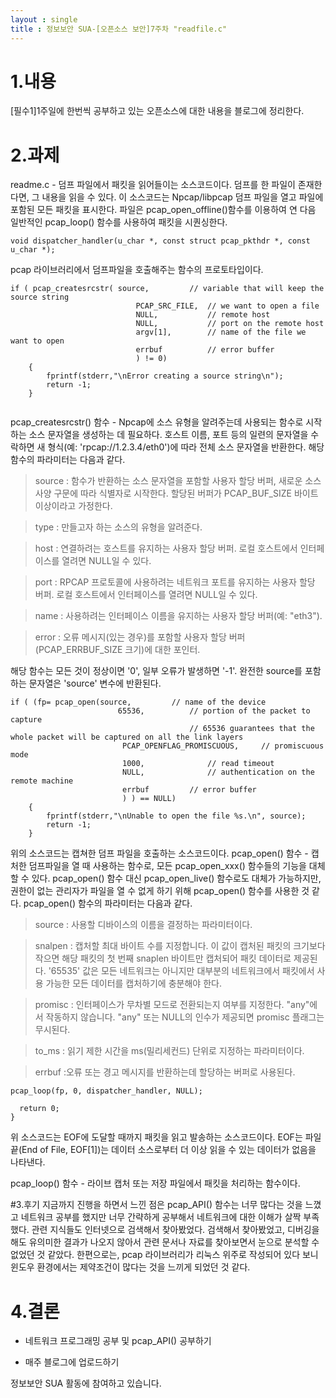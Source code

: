 ```yaml
---
layout : single
title : 정보보안 SUA-[오픈소스 보안]7주차 "readfile.c" 
---
```


# 1.내용

[필수1]1주일에 한번씩 공부하고 있는 오픈소스에 대한 내용을 블로그에 정리한다.


# 2.과제 

readme.c - 덤프 파일에서 패킷을 읽어들이는 소스코드이다. 덤프를 한 파일이 존재한다면, 그 내용을 읽을 수 있다. 이 소스코드는 Npcap/libpcap 덤프 파일을 열고 파일에 포함된 모든 패킷을 표시한다. 
파일은 pcap_open_offline()함수를 이용하여 연 다음 일반적인 pcap_loop() 함수를 사용하여 패킷을 시퀀싱한다.
```
void dispatcher_handler(u_char *, const struct pcap_pkthdr *, const u_char *);
```

pcap 라이브러리에서 덤프파일을 호출해주는 함수의 프로토타입이다.  

```
if ( pcap_createsrcstr(	source,			// variable that will keep the source string
							PCAP_SRC_FILE,	// we want to open a file
							NULL,			// remote host
							NULL,			// port on the remote host
							argv[1],		// name of the file we want to open
							errbuf			// error buffer
							) != 0)
	{
		fprintf(stderr,"\nError creating a source string\n");
		return -1;
	}
  
  ```
  
  pcap_createsrcstr() 함수 - Npcap에 소스 유형을 알려주는데 사용되는 함수로 시작하는 소스 문자열을 생성하는 데 필요하다. 
 호스트 이름, 포트 등의 일련의 문자열을 수락하면 새 형식(예: 'rpcap://1.2.3.4/eth0')에 따라 전체 소스 문자열을 반환한다. 
 해당 함수의 파라미터는 다음과 같다.
 
>source : 함수가 반환하는 소스 문자열을 포함할 사용자 할당 버퍼, 새로운 소스 사양 구문에 따라 식별자로 시작한다. 할당된 버퍼가 PCAP_BUF_SIZE 바이트 이상이라고 가정한다.
 
>type : 	만들고자 하는 소스의 유형을 알려준다. 

>host : 연결하려는 호스트를 유지하는 사용자 할당 버퍼. 로컬 호스트에서 인터페이스를 열려면 NULL일 수 있다.

>port : RPCAP 프로토콜에 사용하려는 네트워크 포트를 유지하는 사용자 할당 버퍼. 로컬 호스트에서 인터페이스를 열려면 NULL일 수 있다.

>name : 사용하려는 인터페이스 이름을 유지하는 사용자 할당 버퍼(예: "eth3"). 

>error : 오류 메시지(있는 경우)를 포함할 사용자 할당 버퍼(PCAP_ERRBUF_SIZE 크기)에 대한 포인터.

해당 함수는 모든 것이 정상이면 '0', 일부 오류가 발생하면 '-1'. 완전한 source를 포함하는 문자열은 'source' 변수에 반환된다.

```
if ( (fp= pcap_open(source,			// name of the device
						65536,			// portion of the packet to capture
										// 65536 guarantees that the whole packet will be captured on all the link layers
						 PCAP_OPENFLAG_PROMISCUOUS, 	// promiscuous mode
						 1000,				// read timeout
						 NULL,				// authentication on the remote machine
						 errbuf			// error buffer
						 ) ) == NULL)
	{
		fprintf(stderr,"\nUnable to open the file %s.\n", source);
		return -1;
	}
  ```
  
  위의 소스코드는 캡쳐한 덤프 파일을 호출하는 소스코드이다. 
  pcap_open() 함수 - 캡처한 덤프파일을 열 때 사용하는 함수로, 모든 pcap_open_xxx() 함수들의 기능을 대체할 수 있다. 
  pcap_open() 함수 대신 pcap_open_live() 함수로도 대체가 가능하지만, 권한이 없는 관리자가 파일을 열 수 없게 하기 위해 pcap_open() 함수를 사용한 것 같다.
  pcap_open() 함수의 파라미터는 다음과 같다.
  
  >source : 사용할 디바이스의 이름을 결정하는 파라미터이다. 
  
  >snalpen : 캡처할 최대 바이트 수를 지정합니다. 이 값이 캡처된 패킷의 크기보다 작으면 해당 패킷의 첫 번째 snaplen 바이트만 캡처되어 패킷 데이터로 제공된다. 
  '65535' 값은 모든 네트워크는 아니지만 대부분의 네트워크에서 패킷에서 사용 가능한 모든 데이터를 캡처하기에 충분해야 한다.
  
  >promisc : 인터페이스가 무차별 모드로 전환되는지 여부를 지정한다. "any"에서 작동하지 않습니다. "any" 또는 NULL의 인수가 제공되면 promisc 플래그는 무시된다.
  
  >to_ms : 읽기 제한 시간을 ms(밀리세컨드) 단위로 지정하는 파라미터이다. 
  
  > errbuf :오류 또는 경고 메시지를 반환하는데 할당하는 버퍼로 사용된다.
  
  
  ```
  pcap_loop(fp, 0, dispatcher_handler, NULL);

	return 0;
}
```

위 소스코드는 EOF에 도달할 때까지 패킷을 읽고 발송하는 소스코드이다. EOF는 파일 끝(End of File, EOF[1])는 데이터 소스로부터 더 이상 읽을 수 있는 데이터가 없음을 나타낸다. 

pcap_loop() 함수 - 라이브 캡처 또는 저장 파일에서 패킷을 처리하는 함수이다. 


#3.후기
지금까지 진행을 하면서 느낀 점은 pcap_API() 함수는 너무 많다는 것을 느꼈고 네트워크 공부를 했지만 너무 간략하게 공부해서 네트워크에 대한 이해가 살짝 부족했다. 
관련 지식들도 인터넷으로 검색해서 찾아봤었다. 검색해서 찾아봤었고, 디버깅을 해도 유의미한 결과가 나오지 않아서 관련 문서나 자료를 찾아보면서 눈으로 분석할 수 없었던 것 같았다. 
한편으로는, pcap 라이브러리가 리눅스 위주로 작성되어 있다 보니 윈도우 환경에서는 제약조건이 많다는 것을 느끼게 되었던 것 같다.

# 4.결론

- 네트워크 프로그래밍 공부 및 pcap_API() 공부하기 

- 매주 블로그에 업로드하기


정보보안 SUA 활동에 참여하고 있습니다.



  
  
  
 




